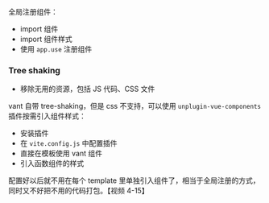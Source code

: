 全局注册组件：
- import 组件
- import 组件样式
- 使用 `app.use` 注册组件

### Tree shaking

- 移除无用的资源，包括 JS 代码、CSS 文件

vant 自带 tree-shaking，但是 css 不支持，可以使用 `unplugin-vue-components` 插件按需引入组件样式：
- 安装插件
- 在 `vite.config.js` 中配置插件
- 直接在模板使用 vant 组件
- 引入函数组件的样式

配置好以后就不用在每个 template 里单独引入组件了，相当于全局注册的方式，同时又不好把不用的代码打包。【视频 4-15】


